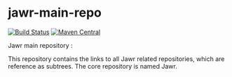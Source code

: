 jawr-main-repo
==============
[![Build Status](https://travis-ci.org/ic3fox/jawr-main-repo.svg?branch=master)](https://travis-ci.org/ic3fox/jawr-main-repo)
[![Maven Central](https://maven-badges.herokuapp.com/maven-central/net.jawr/jawr-core/badge.svg)](https://maven-badges.herokuapp.com/maven-central/net.jawr/jawr-core)

Jawr main repository :

This repository contains the links to all Jawr related repositories, which are reference as subtrees.
The core repository is named Jawr.
